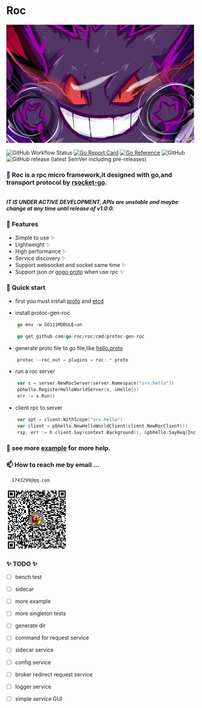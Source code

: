 # Roc

![logo](./logo.jpg)

![GitHub Workflow Status](https://github.com/rsocket/rsocket-go/workflows/Go/badge.svg)
[![Go Report Card](https://goreportcard.com/badge/github.com/go-roc/roc)](https://goreportcard.com/report/github.com/go-roc/roc)
[![Go Reference](https://pkg.go.dev/badge/roc.svg)](https://pkg.go.dev/github.com/go-roc/roc)
![GitHub](https://img.shields.io/github/license/go-roc/roc?logo=rsocket)
![GitHub release (latest SemVer including pre-releases)](https://img.shields.io/github/v/release/go-roc/roc?include_prereleases)

### 👋 Roc is a rpc micro framework,it designed with go,and transport protocol by [rsocket-go](https://github.com/rsocket/rsocket-go).

<br>***IT IS UNDER ACTIVE DEVELOPMENT, APIs are unstable and maybe change at any time until release of v1.0.0.***

### 👀 Features

- Simple to use ✨
- Lightweight ✨
- High performance ✨
- Service discovery ✨
- Support websocket and socket same time ✨
- Support json or [gogo proto](https://github.com/gogo/protobuf) when use rpc ✨

### 🌱 Quick start

- first you must install [proto](https://github.com/gogo/protobuf) and [etcd](https://github.com/etcd-io/etcd)

- install protoc-gen-roc

```go
    go env -w GO111MODULE=on
```
```go
    go get github.com/go-roc/roc/cmd/protoc-gen-roc
```

- generate proto file to go
  file,like [hello.proto](https://roc/_auxiliary/example/tutorials/proto/pbhello.proto)

```go
    protoc --roc_out = plugins = roc:.*.proto
```

- run a roc server

```go
    var s = server.NewRocServer(server.Namespace("srv.hello"))
    pbhello.RegisterHelloWorldServer(s, &Hello{})
    err := s.Run()
```

- client rpc to server

```go
    var opt = client.WithScope("srv.hello")
    var client = pbhello.NewHelloWorldClient(client.NewRocClient())
    rsp, err := h.client.Say(context.Background(), &pbhello.SayReq{Inc: 1}, h.opt)
```

### 💞️ see more [example](https://roc/tree/master/_auxiliary/example) for more help.

### 📫 How to reach me by email ...
```email
  1743299@qq.com
```

![code](./qr.png)

### ✨ TODO ✨

- [ ] bench test
- [ ] sidecar
- [ ] more example
- [ ] more singleton tests
- [ ] generate dir
- [ ] command for request service
- [ ] sidecar service
- [ ] config service
- [ ] broker redirect request service
- [ ] logger service
- [ ] simple service GUI




